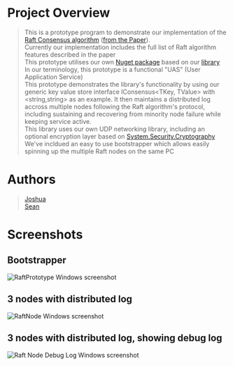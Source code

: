 # Project Overview  
>This is a prototype program to demonstrate our implementation of the [Raft Consensus algorithm](https://raft.github.io) ([from the Paper](https://raft.github.io/raft.pdf)).  
>Currently our implementation includes the full list of Raft algorithm features described in the paper  
>This prototype utilises our own [Nuget package](https://www.nuget.org/packages/TeamDecided.RaftConsensus/) based on our [library](https://bitbucket.org/teamdecided/raftconsensuslibrary/src/master/)  
>In our terminology, this prototype is a functional "UAS" (User Application Service)  
>This prototype demonstrates the library's functionality by using our generic key value store interface IConsensus<TKey, TValue> with <string,string> as an example. It then maintains a distributed log accross multiple nodes following the Raft algorithm's protocol, including sustaining and recovering from minority node failure while keeping service active.  
>This library uses our own UDP networking library, including an optional encryption layer based on [System.Security.Cryptography](https://docs.microsoft.com/en-us/dotnet/standard/security/cryptography-model)  
>We've incldued an easy to use bootstrapper which allows easily spinning up the multiple Raft nodes on the same PC  

# Authors  
>[Joshua](https://bitbucket.org/JoshuaMichael/)  
>[Sean](https://bitbucket.org/neas57/)  

# Screenshots  

## Bootstrapper  
![RaftPrototype Windows screenshot](https://cdn.discordapp.com/attachments/428466046391812098/454992491599626261/unknown.png)  
## 3 nodes with distributed log  
![RaftNode Windows screenshot](https://cdn.discordapp.com/attachments/428466046391812098/454992817521950731/unknown.png)  
## 3 nodes with distributed log, showing debug log  
![Raft Node Debug Log Windows screenshot](https://cdn.discordapp.com/attachments/428466046391812098/454992979422347265/unknown.png)  